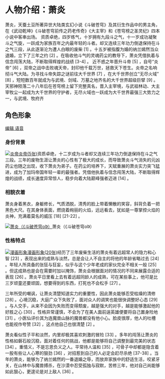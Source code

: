 # 人物介绍：萧炎

萧炎，天蚕土豆所著异世大陆类玄幻小说《斗破苍穹》及其衍生作品中的男主角，在《武动乾坤》《斗破苍穹前传之药老传奇》《大主宰》和《苍穹榜之圣灵纪》四本小说中客串出场。
资质卓绝，四岁练气，十岁拥有九段斗之气，十一岁成功凝聚斗之气旋，一跃成为家族百年之内最年轻的斗者。却又连续三年功力倒退保持在斗之气三段，从此逐渐沦为遭人白眼的废柴 [1]  。十五岁被指腹为婚的纳兰嫣然当众退婚，立下了三年之约 [2]  。在吸收他斗气的灵魂药尘的教导下，萧炎凭借执着与信念闯荡大陆，不断取得辉煌的战绩 [3-4]  。
近不惑之年晋升斗帝 [5]  ，自号“炎帝” [6]  ，双帝之战中击败魂天帝，封印他千载万世，拯救天下苍生。炎帝之名响彻斗气大陆。为寻找斗帝失踪之谜前往大千世界 [7]  ，在大千世界创立“无尽火域” [8]  ，短短数百年就成为与武境、剑域、万墓之地齐名的大千世界超级巨擘 [9]  。
天邪神陨落二十八年后在苍穹榜上留下完整真名，晋入主宰境，与武祖林动、大主宰牧尘一起成为大千世界的守护者，无尽火域也一跃成为大千世界最强三大势力之一，与武境、牧府齐

## 角色形象

[编辑](javascript:;)[ 语音](javascript:;)

### 身份背景

[![炎帝](https://bkimg.cdn.bcebos.com/pic/8b82b9014a90f6031fc327883212b31bb151ed8a?x-bce-process=image/resize,m_lfit,w_220,limit_1/format,f_auto)炎帝(5张)](https://baike.baidu.com/pic/萧炎/5808896/2634902119/8b82b9014a90f6031fc327883212b31bb151ed8a?fr=lemma&ct=cover)资质卓绝，十二岁成为斗者却又连续三年功力倒退保持在斗之气三段。三年的废物生涯让萧炎的心性有了极大的成长，而导致萧炎斗气消失的元凶药尘也随之出现，收下萧炎为弟子。在药尘的培养下，天赋重展的萧炎实力突飞猛进，成为了加玛帝国年轻一辈的最强者。凭借他执着与信念闯荡大陆，不断取得辉煌的战绩，成长速度异常惊人，稳步向着大陆巅峰强者迈进 [14] 。

### 相貌衣着

萧炎身着黑衣，身躯修长，气质洒脱，清秀的脸上带着懒散的笑容，斜背负着一把黑色大尺。在其身体表面，燃烧着绚丽的火焰，远远看去，犹如是一尊掌控火焰的炎神，充满着莫名的威压 [18] [21-22] 。

[![萧炎（《斗破苍穹ol》）](https://bkimg.cdn.bcebos.com/pic/4d086e061d950a7b020811d2949975d9f2d3572c63c6?x-bce-process=image/resize,m_lfit,w_1280,limit_1/format,f_auto)](https://baike.baidu.com/pic/萧炎/5808896/0/4d086e061d950a7b020811d2949975d9f2d3572c63c6?fr=lemma&ct=single)萧炎（《斗破苍穹ol》）

### 性格特点

[![漫画形象](https://bkimg.cdn.bcebos.com/pic/c8177f3e6709c93dab16e60c993df8dcd0005461?x-bce-process=image/resize,m_lfit,w_220,limit_1/format,f_auto)漫画形象(20张)](https://baike.baidu.com/pic/萧炎/5808896/2634582353/c8177f3e6709c93dab16e60c993df8dcd0005461?fr=lemma&ct=cover)经历了三年废柴生活的萧炎有着远超常人的隐力和心智 [23] ，表现出来的成熟与淡然，总是会让人不自主的将他的年龄省略过去 [24] 。年轻人所具备的张狂与狂妄，似乎与这个少年老成的家伙完全不相关一般 [25] 。但这成熟也是会在需要时加以掩饰，萧炎会根据面对的情况的不同来展露合适的表现 [26] 。萧炎平日里看上去有着远超同龄人的成熟，可在某些事上，他可是比三岁顽童还要顽固，想要得到的东西，打死也不会松手 [27] 。

三年所受的嘲讽，让萧炎清楚知道实力的重要性，因此萧炎能够忍受枯燥的清修 [28] 。心境沉稳，大庭广众下失败了，面对众人的调笑也能很快调整好心态 [29] 。与人交手，从来不会因为失败而变得颓废，越是强大的对手，越是能够激起他的好胜之心 [30] 。性格异常谨慎，不会为了在美人面前逞英雄便要将自己置身险地 [31] 。小医仙评价其为连魔兽山脉的魔兽都没有他小心。脸皮很厚，他人的吐槽也能视作夸赞 [32] ，这点他自己也很清楚 [2] 。

萧炎看似性子平和淡然，内里却极其喜欢刺激的冒险 [33] 。多年的闯荡让萧炎的性格如磐石般沉稳，面对着任何的挑战，他都是能够将自己调整到最完美的状态 [34] 。重情义，不是忘恩负义之人。平常待人温和 [35] ，可骨子中却都是隐含着一股有些让人心寒的狠劲 [36] ，对招惹到自己的人必定会赶尽杀绝 [37-38] 。当年的萧炎，能够为了纳兰嫣然的一番退婚之辱，而放弃家族中的舒适生活，咬紧牙关，在山林中与魔兽搏杀，在沙漠中忍受孤独与寂默，苦修三年，他对自己尚能够如此狠心，更遑论是对上敌人 [36] 。